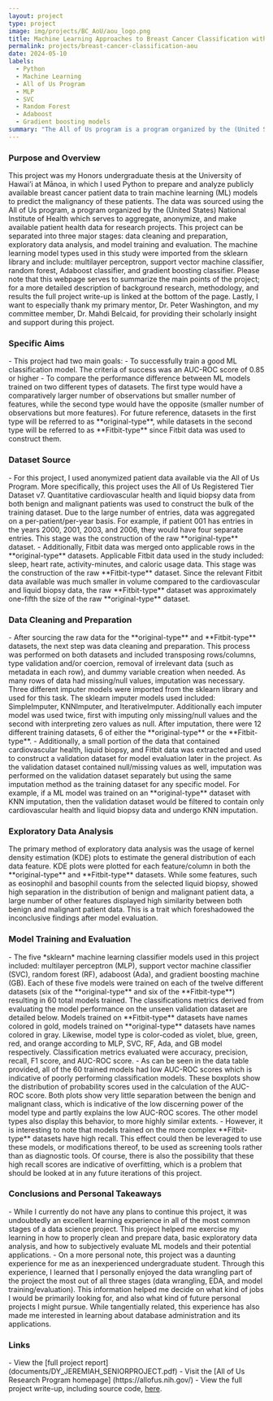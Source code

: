 ```yaml
---
layout: project
type: project
image: img/projects/BC_AoU/aou_logo.png
title: Machine Learning Approaches to Breast Cancer Classification with All of Us Data
permalink: projects/breast-cancer-classification-aou
date: 2024-05-10
labels:
  - Python
  - Machine Learning
  - All of Us Program
  - MLP
  - SVC
  - Random Forest
  - Adaboost
  - Gradient boosting models
summary: "The All of Us program is a program organized by the (United States) National Institute of Health which serves to aggregate, anonymize, and make available patient health data for research projects. Using the All of Us database, I built several classification models to predict malignancy in breast cancer patients, as well as compare differences in model performance between two differentiated dataset groups."
---
```

<h3>Purpose and Overview</h3>
This project was my Honors undergraduate thesis at the University of Hawai’i at Mānoa, in which I used Python to prepare and analyze publicly available breast cancer patient data to train machine learning (ML) models to predict the malignancy of these patients. The data was sourced using the All of Us program, a program organized by the (United States) National Institute of Health which serves to aggregate, anonymize, and make available patient health data for research projects. This project can be separated into three major stages: data cleaning and preparation, exploratory data analysis, and model training and evaluation. The machine learning model types used in this study were imported from the sklearn library and include: multilayer perceptron, support vector machine classifier, random forest, Adaboost classifier, and gradient boosting classifier. Please note that this webpage serves to summarize the main points of the project; for a more detailed description of background research, methodology, and results the full project write-up is linked at the bottom of the page. Lastly, I want to especially thank my primary mentor, Dr. Peter Washington, and my committee member, Dr. Mahdi Belcaid, for providing their scholarly insight and support during this project.

<h3>Specific Aims</h3>
- This project had two main goals:
  - To successfully train a good ML classification model. The criteria of success was an AUC-ROC score of 0.85 or higher
  - To compare the performance difference between ML models trained on two different types of datasets. The first type would have a comparatively larger number of observations but smaller number of features, while the second type would have the opposite (smaller number of observations but more features). For future reference, datasets in the first type will be referred to as **original-type**, while datasets in the second type will be referred to as **Fitbit-type** since Fitbit data was used to construct them.

<h3>Dataset Source</h3>
- For this project, I used anonymized patient data available via the All of Us Program. More specifically, this project uses the All of Us Registered Tier Dataset v7. Quantitative cardiovascular health and liquid biopsy data from both benign and malignant patients was used to construct the bulk of the training dataset. Due to the large number of entries, data was aggregated on a per-patient/per-year basis. For example, if patient 001 has entries in the years 2000, 2001, 2003, and 2006, they would have four separate entries. This stage was the construction of the raw **original-type** dataset.
- Additionally, Fitbit data was merged onto applicable rows in the **original-type** datasets. Applicable Fitbit data used in the study included: sleep, heart rate, activity-minutes, and caloric usage data. This stage was the construction of the raw **Fitbit-type** dataset. Since the relevant Fitbit data available was much smaller in volume compared to the cardiovascular and liquid biopsy data, the raw **Fitbit-type** dataset was approximately one-fifth the size of the raw **original-type** dataset.

<h3>Data Cleaning and Preparation</h3>
- After sourcing the raw data for the **original-type** and **Fitbit-type** datasets, the next step was data cleaning and preparation. This process was performed on both datasets and included transposing rows/columns, type validation and/or coercion, removal of irrelevant data (such as metadata in each row), and dummy variable creation when needed. As many rows of data had missing/null values, imputation was necessary. Three different imputer models were imported from the sklearn library and used for this task. The sklearn imputer models used included: SimpleImputer, KNNImputer, and IterativeImputer. Additionally each imputer model was used twice, first with imputing only missing/null values and the second with interpreting zero values as null. After imputation, there were 12 different training datasets, 6 of either the **original-type** or the **Fitbit-type**.
- Additionally, a small portion of the data that contained cardiovascular health, liquid biopsy, and Fitbit data was extracted and used to construct a validation dataset for model evaluation later in the project. As the validation dataset contained null/missing values as well, imputation was performed on the validation dataset separately but using the same imputation method as the training dataset for any specific model. For example, if a ML model was trained on an **original-type** dataset with KNN imputation, then the validation dataset would be filtered to contain only cardiovascular health and liquid biopsy data and undergo KNN imputation.

<h3>Exploratory Data Analysis</h3>
The primary method of exploratory data analysis was the usage of kernel density estimation (KDE) plots to estimate the general distribution of each data feature. KDE plots were plotted for each feature/column in both the **original-type** and **Fitbit-type** datasets. While some features, such as eosinophil and basophil counts from the selected liquid biopsy, showed high separation in the distribution of benign and malignant patient data, a large number of other features displayed high similarity between both benign and malignant patient data. This is a trait which foreshadowed the inconclusive findings after model evaluation.

<h3>Model Training and Evaluation</h3>
- The five *sklearn* machine learning classifier models used in this project included: multilayer perceptron (MLP), support vector machine classifier (SVC), random forest (RF), adaboost (Ada), and gradient boosting machine (GB). Each of these five models were trained on each of the twelve different datasets (six of the **original-type** and six of the **Fitbit-type**) resulting in 60 total models trained. The classifications metrics derived from evaluating the model performance on the unseen validation dataset are detailed below. Models trained on **Fitbit-type** datasets have names colored in gold, models trained on **original-type** datasets have names colored in gray. Likewise, model type is color-coded as violet, blue, green, red, and orange according to MLP, SVC, RF, Ada, and GB model respectively. Classification metrics evaluated were accuracy, precision, recall, F1 score, and AUC-ROC score.
- As can be seen in the data table provided, all of the 60 trained models had low AUC-ROC scores which is indicative of poorly performing classification models. These boxplots show the distribution of probability scores used in the calculation of the AUC-ROC score. Both plots show very little separation between the benign and malignant class, which is indicative of the low discerning power of the model type and partly explains the low AUC-ROC scores. The other model types also display this behavior, to more highly similar extents.
- However, it is interesting to note that models trained on the more complex **Fitbit-type** datasets have high recall. This effect could then be leveraged to use these models, or modifications thereof, to be used as screening tools rather than as diagnostic tools. Of course, there is also the possibility that these high recall scores are indicative of overfitting, which is a problem that should be looked at in any future iterations of this project.

<h3>Conclusions and Personal Takeaways</h3>
- While I currently do not have any plans to continue this project, it was undoubtedly an excellent learning experience in all of the most common stages of a data science project. This project helped me exercise my learning in how to properly clean and prepare data, basic exploratory data analysis, and how to subjectively evaluate ML models and their potential applications.
- On a more personal note, this project was a daunting experience for me as an inexperienced undergraduate student. Through this experience, I learned that I personally enjoyed the data wrangling part of the project the most out of all three stages (data wrangling, EDA, and model training/evaluation). This information helped me decide on what kind of jobs I would be primarily looking for, and also what kind of future personal projects I might pursue. While tangentially related, this experience has also made me interested in learning about database administration and its applications.


<h3>Links</h3>
- View the [full project report] (documents/DY_JEREMIAH_SENIORPROJECT.pdf)
- Visit the [All of Us Research Program homepage] (https://allofus.nih.gov/)
- View the full project write-up, including source code, <a href="../documents/BC_class_in_R_report.html">here</a>.
